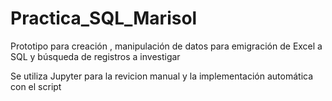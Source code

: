 # Practica_SQL_Marisol

Prototipo para creación , manipulación de datos para emigración de Excel a SQL y búsqueda de registros a investigar

Se utiliza Jupyter para la revicion manual y la implementación automática con el script

